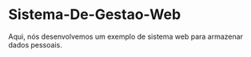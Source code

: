 # Sistema-De-Gestao-Web
Aqui, nós desenvolvemos um exemplo de sistema web para armazenar dados pessoais.
